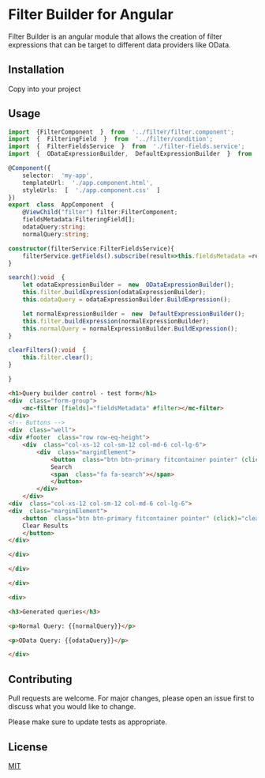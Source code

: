 # Filter Builder for Angular

Filter Builder is an angular module that allows the creation of filter expressions that can be target to different data providers like OData.

## Installation

Copy into your project

## Usage

```typescript
import  {FilterComponent  }  from  '../filter/filter.component';
import  {  FilteringField  }  from  '../filter/condition';
import  {  FilterFieldsService  }  from  './filter-fields.service';
import  {  ODataExpressionBuilder,  DefaultExpressionBuilder  }  from  '../filter/expressionBuilders';

@Component({
	selector:  'my-app',
	templateUrl:  './app.component.html',
	styleUrls:  [  './app.component.css'  ]
})
export  class  AppComponent  {
	@ViewChild("filter") filter:FilterComponent;
	fieldsMetadata:FilteringField[];
	odataQuery:string;
	normalQuery:string; 

constructor(filterService:FilterFieldsService){
	filterService.getFields().subscribe(result=>this.fieldsMetadata =result);
}

search():void  {
	let odataExpressionBuilder =  new  ODataExpressionBuilder();
	this.filter.buildExpression(odataExpressionBuilder);
	this.odataQuery = odataExpressionBuilder.BuildExpression();  

	let normalExpressionBuilder =  new  DefaultExpressionBuilder();
	this.filter.buildExpression(normalExpressionBuilder);
	this.normalQuery = normalExpressionBuilder.BuildExpression();
}

clearFilters():void  {
	this.filter.clear();
} 

}
```
```html
<h1>Query builder control - test form</h1>
<div  class="form-group">
	<mc-filter [fields]="fieldsMetadata" #filter></mc-filter>
</div>
<!-- Buttons -->
<div  class="well">
<div #footer  class="row row-eq-height">
	<div  class="col-xs-12 col-sm-12 col-md-6 col-lg-6">
		<div  class="marginElement">
			<button  class="btn btn-primary fitcontainer pointer" (click)="search()">
			Search
			<span  class="fa fa-search"></span>
			</button>
		</div>
	</div>
<div  class="col-xs-12 col-sm-12 col-md-6 col-lg-6">
<div  class="marginElement">
	<button  class="btn btn-primary fitcontainer pointer" (click)="clearFilters()">
	Clear Results
	</button>
</div>

</div>

</div>

</div>

<div>

<h3>Generated queries</h3>

<p>Normal Query: {{normalQuery}}</p>

<p>OData Query: {{odataQuery}}</p>

</div>
```

## Contributing
Pull requests are welcome. For major changes, please open an issue first to discuss what you would like to change.

Please make sure to update tests as appropriate.

## License
[MIT](https://choosealicense.com/licenses/mit/)
<!--stackedit_data:
eyJoaXN0b3J5IjpbMTY2MzU0MTEyOCwxOTU1MTA4NzY1XX0=
-->